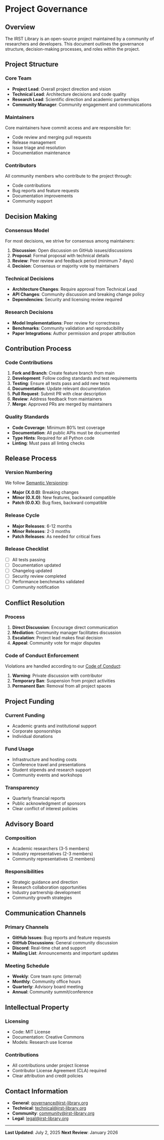 # Project Governance

## Overview

The IRST Library is an open-source project maintained by a community of researchers and developers. This document outlines the governance structure, decision-making processes, and roles within the project.

## Project Structure

### Core Team

- **Project Lead**: Overall project direction and vision
- **Technical Lead**: Architecture decisions and code quality
- **Research Lead**: Scientific direction and academic partnerships
- **Community Manager**: Community engagement and communications

### Maintainers

Core maintainers have commit access and are responsible for:

- Code review and merging pull requests
- Release management
- Issue triage and resolution
- Documentation maintenance

### Contributors

All community members who contribute to the project through:

- Code contributions
- Bug reports and feature requests
- Documentation improvements
- Community support

## Decision Making

### Consensus Model

For most decisions, we strive for consensus among maintainers:

1. **Discussion**: Open discussion on GitHub issues/discussions
2. **Proposal**: Formal proposal with technical details
3. **Review**: Peer review and feedback period (minimum 7 days)
4. **Decision**: Consensus or majority vote by maintainers

### Technical Decisions

- **Architecture Changes**: Require approval from Technical Lead
- **API Changes**: Community discussion and breaking change policy
- **Dependencies**: Security and licensing review required

### Research Decisions

- **Model Implementations**: Peer review for correctness
- **Benchmarks**: Community validation and reproducibility
- **Paper Integrations**: Author permission and proper attribution

## Contribution Process

### Code Contributions

1. **Fork and Branch**: Create feature branch from main
2. **Development**: Follow coding standards and test requirements
3. **Testing**: Ensure all tests pass and add new tests
4. **Documentation**: Update relevant documentation
5. **Pull Request**: Submit PR with clear description
6. **Review**: Address feedback from maintainers
7. **Merge**: Approved PRs are merged by maintainers

### Quality Standards

- **Code Coverage**: Minimum 80% test coverage
- **Documentation**: All public APIs must be documented
- **Type Hints**: Required for all Python code
- **Linting**: Must pass all linting checks

## Release Process

### Version Numbering

We follow [Semantic Versioning](https://semver.org/):

- **Major (X.0.0)**: Breaking changes
- **Minor (0.X.0)**: New features, backward compatible
- **Patch (0.0.X)**: Bug fixes, backward compatible

### Release Cycle

- **Major Releases**: 6-12 months
- **Minor Releases**: 2-3 months
- **Patch Releases**: As needed for critical fixes

### Release Checklist

- [ ] All tests passing
- [ ] Documentation updated
- [ ] Changelog updated
- [ ] Security review completed
- [ ] Performance benchmarks validated
- [ ] Community notification

## Conflict Resolution

### Process

1. **Direct Discussion**: Encourage direct communication
2. **Mediation**: Community manager facilitates discussion
3. **Escalation**: Project lead makes final decision
4. **Appeal**: Community vote for major disputes

### Code of Conduct Enforcement

Violations are handled according to our [Code of Conduct](CODE_OF_CONDUCT.md):

1. **Warning**: Private discussion with contributor
2. **Temporary Ban**: Suspension from project activities
3. **Permanent Ban**: Removal from all project spaces

## Project Funding

### Current Funding

- Academic grants and institutional support
- Corporate sponsorships
- Individual donations

### Fund Usage

- Infrastructure and hosting costs
- Conference travel and presentations
- Student stipends and research support
- Community events and workshops

### Transparency

- Quarterly financial reports
- Public acknowledgment of sponsors
- Clear conflict of interest policies

## Advisory Board

### Composition

- Academic researchers (3-5 members)
- Industry representatives (2-3 members)
- Community representatives (2 members)

### Responsibilities

- Strategic guidance and direction
- Research collaboration opportunities
- Industry partnership development
- Community growth strategies

## Communication Channels

### Primary Channels

- **GitHub Issues**: Bug reports and feature requests
- **GitHub Discussions**: General community discussion
- **Discord**: Real-time chat and support
- **Mailing List**: Announcements and important updates

### Meeting Schedule

- **Weekly**: Core team sync (internal)
- **Monthly**: Community office hours
- **Quarterly**: Advisory board meeting
- **Annual**: Community summit/conference

## Intellectual Property

### Licensing

- Code: MIT License
- Documentation: Creative Commons
- Models: Research use license

### Contributions

- All contributions under project license
- Contributor License Agreement (CLA) required
- Clear attribution and credit policies

## Contact Information

- **General**: <governance@irst-library.org>
- **Technical**: <technical@irst-library.org>
- **Community**: <community@irst-library.org>
- **Legal**: <legal@irst-library.org>

---

**Last Updated**: July 2, 2025
**Next Review**: January 2026
